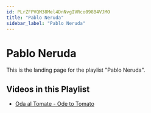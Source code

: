 ```yaml
---
id: PLrZFPVQM38Mel4DnNvgIVRco098B4VJMO
title: "Pablo Neruda"
sidebar_label: "Pablo Neruda"
---
```


# Pablo Neruda

This is the landing page for the playlist "Pablo Neruda".

## Videos in this Playlist

- [Oda al Tomate - Ode to Tomato](N5Q6nmvVOoE.md)

